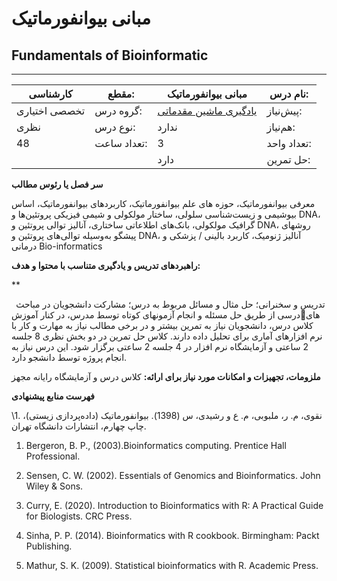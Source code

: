 # مبانی بیوانفورماتیک
## Fundamentals of Bioinformatic
_______________________________________________________________________________
| کارشناسی      | مقطع:       | مبانی بیوانفورماتیک                                                  | نام درس:    |
| ------------- | ----------- | -------------------------------------------------------------------- | ----------- |
| تخصصی اختیاری | گروه درس:   | [یادگیری ماشین مقدماتی](../mandatory/Elementary-Machine-Learning.md) | پیش‌نیاز:   |
| نظری          | نوع درس:    | ندارد                                                                | هم‌نیاز:    |
| 48            | تعداد ساعت: | 3                                                                    | تعداد واحد: |
|               |             |  دارد                                                                | حل تمرین:   |

**سر فصل یا رئوس مطالب**

معرفی بیوانفورماتیک، حوزه های علم بیوانفورماتیک، کاربردهای بیوانفورماتیک،  اساس بیوشیمی و زیست‌شناسی سلولی، ساختار مولکولی و شیمی فیزیکی پروتئین‌ها و DNA، گرافیک مولکولی، بانک‌های اطلاعاتی ساختاری، آنالیز توالی پروتئین و DNA، روشهای پیشگو به‌وسیله توالی‌های پروتئین و DNA، آنالیز ژنومیک، کاربرد بالینی / پزشکی و درمانی Bio-informatics

**راهبردهای تدریس و یادگیری متناسب با محتوا و هدف:** 

**

` `تدریس و سخنرانی؛ حل مثال و مسائل مربوط به درس؛ مشارکت دانشجویان در مباحث درسی از طریق حل مسئله و انجام آزمونهای کوتاه توسط مدرس، در کنار آموزشهای کلاس درس، دانشجویان نیاز  به تمرین بیشتر و در برخی مطالب نیاز به مهارت و کار با نرم افزارهای آماری برای تحلیل داده دارند. کلاس حل تمرین در دو بخش نظری 8 جلسه 2 ساعتی و آزمایشگاه نرم افزار در 4 جلسه 2 ساعتی برگزار شود. این درس نیاز به انجام پروژه توسط دانشجو دارد. 

**ملزومات، تجهیزات و امکانات مورد نیاز برای ارائه:**  کلاس درس و آزمایشگاه رایانه مجهز

**فهرست منابع پیشنهادی**

\1. نقوی، م. ر، ملبوبی، م. ع و رشیدی، س (1398). بیوانفورماتیک (داده‌پردازی زیستی)، چاپ چهارم،  انتشارات دانشگاه تهران. 

1. Bergeron, B. P., (2003).Bioinformatics computing. Prentice Hall Professional.

1. Sensen, C. W. (2002). Essentials of Genomics and Bioinformatics. John Wiley & Sons. 

1. Curry, E. (2020). Introduction to Bioinformatics with R: A Practical Guide for Biologists. CRC Press.

1. Sinha, P. P. (2014). Bioinformatics with R cookbook. Birmingham: Packt Publishing.

1. Mathur, S. K. (2009). Statistical bioinformatics with R. Academic Press.
